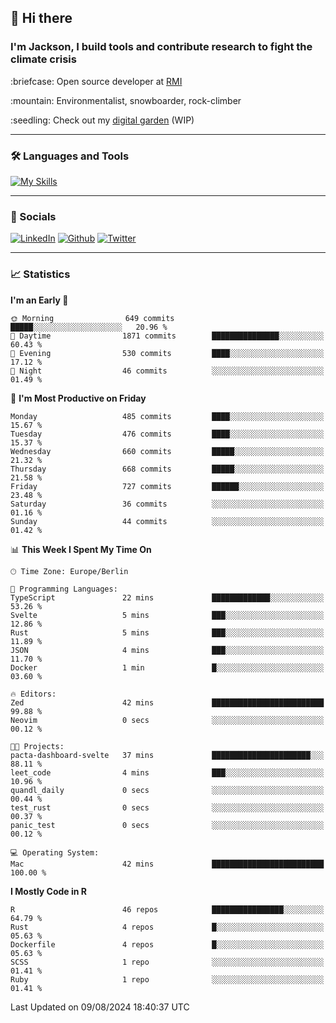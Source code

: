 ## :wave: Hi there
### I'm Jackson, I build tools and contribute research to fight the climate crisis
<p> :briefcase: Open source developer at <a href="https://rmi.org/" alt="RMI">RMI</a></p>
<p> :mountain: Environmentalist, snowboarder, rock-climber</p>
<p> :seedling: Check out my <a href="https://jdhoffa.github.io/" alt="digital garden">digital garden</a> (WIP) </p>

---

### :hammer_and_wrench: Languages and Tools

[![My Skills](https://skillicons.dev/icons?i=r,python,rust,docker,svelte,js,neovim,azure,postgresql,kubernetes,html,css&perline=6&theme=dark)](https://skillicons.dev)

---

### :iphone: Socials

[![LinkedIn](https://skillicons.dev/icons?i=linkedin&theme=dark)](https://www.linkedin.com/in/jackson-hoffart/) 
[![Github](https://skillicons.dev/icons?i=github&theme=dark)](https://github.com/jdhoffa) 
[![Twitter](https://skillicons.dev/icons?i=twitter&theme=dark)](https://twitter.com/jdhoffart) 

---

### :chart_with_upwards_trend: Statistics

 
<!--START_SECTION:waka-->
**I'm an Early 🐤** 

```text
🌞 Morning                649 commits         █████░░░░░░░░░░░░░░░░░░░░   20.96 % 
🌆 Daytime                1871 commits        ███████████████░░░░░░░░░░   60.43 % 
🌃 Evening                530 commits         ████░░░░░░░░░░░░░░░░░░░░░   17.12 % 
🌙 Night                  46 commits          ░░░░░░░░░░░░░░░░░░░░░░░░░   01.49 % 
```
📅 **I'm Most Productive on Friday** 

```text
Monday                   485 commits         ████░░░░░░░░░░░░░░░░░░░░░   15.67 % 
Tuesday                  476 commits         ████░░░░░░░░░░░░░░░░░░░░░   15.37 % 
Wednesday                660 commits         █████░░░░░░░░░░░░░░░░░░░░   21.32 % 
Thursday                 668 commits         █████░░░░░░░░░░░░░░░░░░░░   21.58 % 
Friday                   727 commits         ██████░░░░░░░░░░░░░░░░░░░   23.48 % 
Saturday                 36 commits          ░░░░░░░░░░░░░░░░░░░░░░░░░   01.16 % 
Sunday                   44 commits          ░░░░░░░░░░░░░░░░░░░░░░░░░   01.42 % 
```


📊 **This Week I Spent My Time On** 

```text
🕑︎ Time Zone: Europe/Berlin

💬 Programming Languages: 
TypeScript               22 mins             █████████████░░░░░░░░░░░░   53.26 % 
Svelte                   5 mins              ███░░░░░░░░░░░░░░░░░░░░░░   12.86 % 
Rust                     5 mins              ███░░░░░░░░░░░░░░░░░░░░░░   11.89 % 
JSON                     4 mins              ███░░░░░░░░░░░░░░░░░░░░░░   11.70 % 
Docker                   1 min               █░░░░░░░░░░░░░░░░░░░░░░░░   03.60 % 

🔥 Editors: 
Zed                      42 mins             █████████████████████████   99.88 % 
Neovim                   0 secs              ░░░░░░░░░░░░░░░░░░░░░░░░░   00.12 % 

🐱‍💻 Projects: 
pacta-dashboard-svelte   37 mins             ██████████████████████░░░   88.11 % 
leet_code                4 mins              ███░░░░░░░░░░░░░░░░░░░░░░   10.96 % 
quandl_daily             0 secs              ░░░░░░░░░░░░░░░░░░░░░░░░░   00.44 % 
test_rust                0 secs              ░░░░░░░░░░░░░░░░░░░░░░░░░   00.37 % 
panic_test               0 secs              ░░░░░░░░░░░░░░░░░░░░░░░░░   00.12 % 

💻 Operating System: 
Mac                      42 mins             █████████████████████████   100.00 % 
```

**I Mostly Code in R** 

```text
R                        46 repos            ████████████████░░░░░░░░░   64.79 % 
Rust                     4 repos             █░░░░░░░░░░░░░░░░░░░░░░░░   05.63 % 
Dockerfile               4 repos             █░░░░░░░░░░░░░░░░░░░░░░░░   05.63 % 
SCSS                     1 repo              ░░░░░░░░░░░░░░░░░░░░░░░░░   01.41 % 
Ruby                     1 repo              ░░░░░░░░░░░░░░░░░░░░░░░░░   01.41 % 
```




 Last Updated on 09/08/2024 18:40:37 UTC
<!--END_SECTION:waka-->
